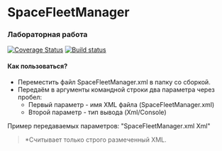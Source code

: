 # SpaceFleetManager
### Лабораторная работа
[![Coverage Status](https://coveralls.io/repos/github/enerdje/SpaceFleetManager/badge.svg?branch=master)](https://coveralls.io/github/enerdje/SpaceFleetManager?branch=master)
[![Build status](https://ci.appveyor.com/api/projects/status/4wf7qlq8m7vcsg92?svg=true)](https://ci.appveyor.com/project/enerdje/spacefleetmanager)
#### Как пользоваться?
+ Переместить файл SpaceFleetManager.xml в папку со сборкой.
+ Передаём в аргументы командной строки два параметра через пробел:
  + Первый параметр - имя XML файла (SpaceFleetManager.xml)
  + Второй параметр - тип вывода (Xml/Console)

Пример передаваемых параметров: "SpaceFleetManager.xml Xml"
> *Считывает только строго размеченный XML.
